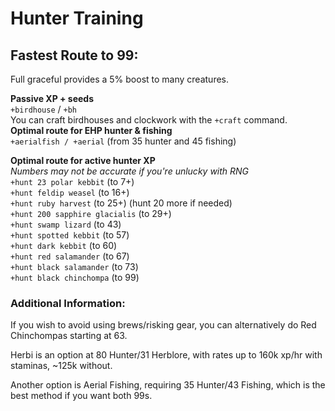 # Hunter Training

## Fastest Route to 99:

Full graceful provides a 5% boost to many creatures.

**Passive XP + seeds**   
`+birdhouse` / `+bh`   
You can craft birdhouses and clockwork with the `+craft` command.  
**Optimal route for EHP hunter & fishing**   
`+aerialfish / +aerial` \(from 35 hunter and 45 fishing\)

**Optimal route for active hunter XP**  
_Numbers may not be accurate if you're unlucky with RNG_  
`+hunt 23 polar kebbit` \(to 7+\)  
`+hunt feldip weasel` \(to 16+\)  
`+hunt ruby harvest` \(to 25+\) \(hunt 20 more if needed\)  
`+hunt 200 sapphire glacialis` \(to 29+\)  
`+hunt swamp lizard` \(to 43\)  
`+hunt spotted kebbit` \(to 57\)  
`+hunt dark kebbit` \(to 60\)  
`+hunt red salamander` \(to 67\)  
`+hunt black salamander` \(to 73\)  
`+hunt black chinchompa` \(to 99\)  


### Additional Information:

If you wish to avoid using brews/risking gear, you can alternatively do Red Chinchompas starting at 63.

Herbi is an option at 80 Hunter/31 Herblore, with rates up to 160k xp/hr with staminas, ~125k without.

Another option is Aerial Fishing, requiring 35 Hunter/43 Fishing, which is the best method if you want both 99s.



